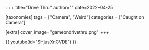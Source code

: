 +++
title="Drive Thru"
author=""
date=2022-04-25

[taxonomies]
tags = ["Camera", "Weird"]
categories = ["Caught on Camera"]

[extra]
cover_image="gameondrivethru.png"
+++


{{ youtube(id="SHjusXnCVDE") }}
